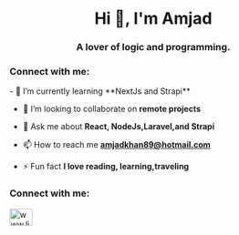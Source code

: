 <h1 align="center">Hi 👋, I'm Amjad</h1>
<h3 align="center">A lover of logic and programming.</h3>
<h3 align="left">Connect with me:</h3>
- 🌱 I’m currently learning **NextJs and Strapi**

- 👯 I’m looking to collaborate on **remote projects**

- 💬 Ask me about **React, NodeJs,Laravel,and Strapi**

- 📫 How to reach me **amjadkhan89@hotmail.com**

  
- ⚡ Fun fact **I love reading, learning,traveling**

<h3 align="left">Connect with me:</h3>
<p align="left">

<a href="https://linkedin.com/in/amjadgul" target="blank"><img align="center" src="https://linkedin.com/in/amjadgul" alt="www.linkedin.com/in/amjadgul" height="30" width="40" /></a>
